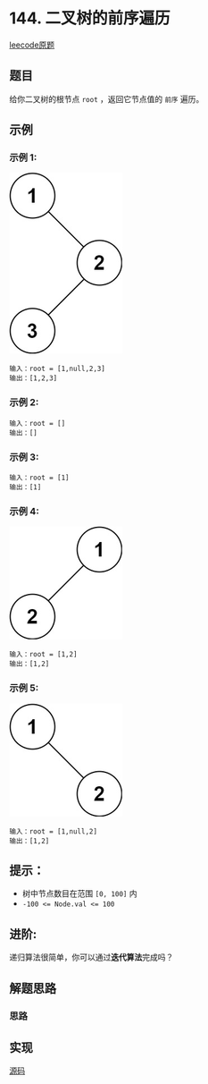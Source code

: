 # 144. 二叉树的前序遍历

[leecode原题](https://leetcode.cn/problems/binary-tree-preorder-traversal/)

## 题目
给你二叉树的根节点 `root` ，返回它节点值的 `前序` 遍历。

## 示例

### 示例 1:
![](images/inorder_1.jpg)
```text
输入：root = [1,null,2,3]
输出：[1,2,3]
```

### 示例 2:

```text
输入：root = []
输出：[]
```

### 示例 3:

```text
输入：root = [1]
输出：[1]
```

### 示例 4:
![](images/inorder_5.jpg)
```text
输入：root = [1,2]
输出：[1,2]
```

### 示例 5:
![](images/inorder_4.jpg)
```text
输入：root = [1,null,2]
输出：[1,2]
```

## 提示：
- 树中节点数目在范围 `[0, 100]` 内
- `-100 <= Node.val <= 100`

## 进阶:
递归算法很简单，你可以通过**迭代算法**完成吗？

## 解题思路

### 思路

## 实现

[源码](./code/144-binary-tree-preorder-traversal/main.go)
```go

```
